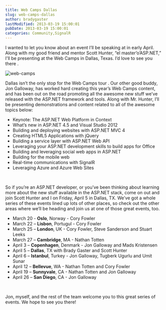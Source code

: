 ```yaml
---
title: Web Camps Dallas
slug: web-camps-dallas
author: bradygaster
lastModified: 2013-03-19 15:00:01
pubDate: 2013-03-19 15:00:01
categories: Community,SignalR
---
```


<p>I wanted to let you know about an event I&#x2019;ll be speaking at in early April. Along with my good friend and mentor
  <a>Scott Hunter</a>, &#x201C;el master&#x2019;o&#x2019;ASP.NET,&#x201D; I&apos;ll be presenting at the Web Camps in Dallas, Texas. I&#x2019;d love to
  <a>see you there</a> . </p>
<p>
  <a>
    <img alt="web-camps" src="/posts/web-camps-dallas/media/web-camps_thumb.png">
  </a> 
</p>
<p>Dallas isn&#x2019;t the only stop for the
  <a>Web Camps tour</a> . Our other good buddy,
  <a>Jon Galloway</a>, has worked hard creating this year&#x2019;s Web Camps content, and has been out on the road promoting all the awesome new stuff we&#x2019;ve released with the ASP.NET framework and tools. Along with Mr. Hunter, I&#x2019;ll be presenting demonstrations
  and content related to all of the awesome topics below:</p>
<ul>
  <li>Keynote: The ASP.NET Web Platform in Context
    </li><li>What&#x2019;s new in ASP.NET 4.5 and Visual Studio 2012
      </li><li>Building and deploying websites with ASP.NET MVC 4
        </li><li>Creating HTML5 Applications with jQuery
          </li><li>Building a service layer with ASP.NET Web API
            </li><li>Leveraging your ASP.NET development skills to build apps for Office
              </li><li>Building and leveraging social web apps in ASP.NET
                </li><li>Building for the mobile web
                  </li><li>Real-time communications with SignalR
                    </li><li>Leveraging Azure and Azure Web Sites</li>
</ul>
<p>&#xA0;</p>
<p>So if you&#x2019;re an ASP.NET developer, or you&#x2019;ve been thinking about learning more about the new stuff available in the ASP.NET stack,
  <a>come on out</a>  and join Scott Hunter and I on Friday, April 5 in Dallas, TX. We&#x2019;ve got a whole series of these events lined up lots of other places, so check out the other areas where we&#x2019;ll be heading and join us at one of those great events, too.
  </p>
<ul>
  <li>March 20 - <strong>Oslo</strong>, Norway -
    <a>Cory Fowler</a> 
    </li><li>March 22 &#x2013; <strong>Lisbon</strong>, Portugul -
      <a>Cory Fowler</a> 
      </li><li>March 25 &#x2013; <strong>London</strong>, UK -
        <a>Cory Fowler</a>,
        <a>Steve Sanderson</a>  and
        <a>Stuart Leeks</a> 
        </li><li>March 27 &#x2013; <strong>Cambridge</strong>, MA -
          <a>Nathan Totten</a> 
          </li><li>April 3 &#x2013; <strong>Copenhagen</strong>, Denmark -
            <a>Jon Galloway</a>  and
            <a>Mads Kristensen</a> 
            </li><li>April 5 &#x2013; <strong>Dallas</strong>, TX with
              <a>Brady Gaster</a>  and
              <a>Scott Hunter</a> 
              </li><li>April 6 &#x2013; <strong>Istanbul</strong>, Turkey -
                <a>Jon Galloway</a>,
                <a>Tugberk Ugurlu</a>  and
                <a>Umit Sunar</a> 
                </li><li>April 12 &#x2013; <strong>Bellevue</strong>, WA -
                  <a>Nathan Totten</a>  and
                  <a>Cory Fowler</a> 
                  </li><li>April 19 &#x2013; <strong>Sunnyvale</strong>, CA -
                    <a>Nathan Totten</a>  and
                    <a>Jon Galloway</a> 
                    </li><li>April 26 &#x2013; <strong>San Diego</strong>, CA -
                      <a>Jon Galloway</a> 
                    </li>
</ul>
<p>&#xA0;</p>
<p>Jon, myself, and the rest of the team welcome you to this great series of events. We hope to see you there!</p>
